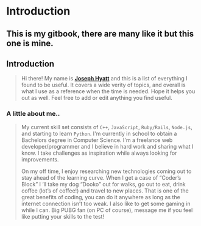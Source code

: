 # Introduction

## This is my gitbook, there are many like it but this one is mine.

## Introduction

> Hi there! My name is [**Joseph Hyatt**](https://www.josephhyatt.com) and this is a list of everything I found to be useful. It covers a wide verity of topics, and overall is what I use as a reference when the time is needed. Hope it helps you out as well. Feel free to add or edit anything you find useful.

### A little about me..

> My current skill set consists of `C++`, `JavaScript`, `Ruby/Rails`, `Node.js`, and starting to learn `Python`. I'm currently in school to obtain a Bachelors degree in Computer Science. I'm a freelance web developer/programmer and I believe in hard work and sharing what I know. I take challenges as inspiration while always looking for improvements.
>
> On my off time, I enjoy researching new technologies coming out to stay ahead of the learning curve. When I get a case of “Coder’s Block” I ‘ll take my dog “Dooko” out for walks, go out to eat, drink coffee \(lot’s of coffee!\) and travel to new places. That is one of the great benefits of coding, you can do it anywhere as long as the internet connection isn’t too weak. I also like to get some gaming in while I can. Big PUBG fan \(on PC of course\), message me if you feel like putting your skills to the test!

